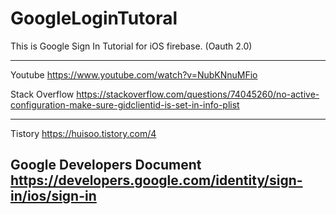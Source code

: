 # GoogleLoginTutoral
This is Google Sign In Tutorial for iOS firebase. (Oauth 2.0)

-------------------------------------------
<With Firebase>
  
Youtube
https://www.youtube.com/watch?v=NubKNnuMFio

Stack Overflow
https://stackoverflow.com/questions/74045260/no-active-configuration-make-sure-gidclientid-is-set-in-info-plist

---------------------------------------------------------------------------------------------------------------------------------
<Without Firebase>
  
Tistory
https://huisoo.tistory.com/4

Google Developers Document
https://developers.google.com/identity/sign-in/ios/sign-in
-------------------------------------------

